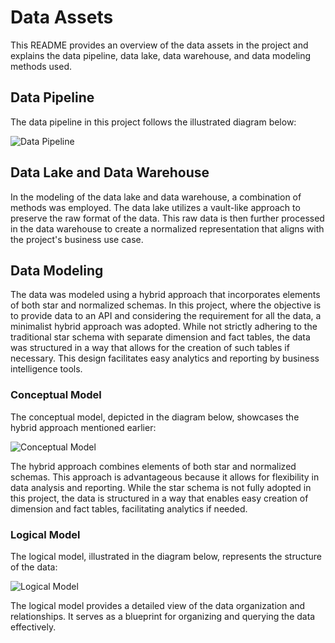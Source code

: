 # Data Assets

This README provides an overview of the data assets in the project and explains the data pipeline, data lake, data warehouse, and data modeling methods used.

## Data Pipeline

The data pipeline in this project follows the illustrated diagram below:

![Data Pipeline](https://i.postimg.cc/tJcVSmzC/data-arc-physical-2-drawio.png)

## Data Lake and Data Warehouse

In the modeling of the data lake and data warehouse, a combination of methods was employed. The data lake utilizes a vault-like approach to preserve the raw format of the data. This raw data is then further processed in the data warehouse to create a normalized representation that aligns with the project's business use case.

## Data Modeling

The data was modeled using a hybrid approach that incorporates elements of both star and normalized schemas. In this project, where the objective is to provide data to an API and considering the requirement for all the data, a minimalist hybrid approach was adopted. While not strictly adhering to the traditional star schema with separate dimension and fact tables, the data was structured in a way that allows for the creation of such tables if necessary. This design facilitates easy analytics and reporting by business intelligence tools.


### Conceptual Model

The conceptual model, depicted in the diagram below, showcases the hybrid approach mentioned earlier:

![Conceptual Model](https://i.postimg.cc/4dZFYCJH/conceptual-model-drawio.png)

The hybrid approach combines elements of both star and normalized schemas. This approach is advantageous because it allows for flexibility in data analysis and reporting. While the star schema is not fully adopted in this project, the data is structured in a way that enables easy creation of dimension and fact tables, facilitating analytics if needed.

### Logical Model

The logical model, illustrated in the diagram below, represents the structure of the data:

![Logical Model](https://i.postimg.cc/XYb2HSCH/physical-model-3-drawio.png)

The logical model provides a detailed view of the data organization and relationships. It serves as a blueprint for organizing and querying the data effectively.